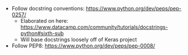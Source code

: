 * Follow docstring conventions: https://www.python.org/dev/peps/pep-0257/
  * Elaborated on here: https://www.datacamp.com/community/tutorials/docstrings-python#sixth-sub
  * Will base docstrings loosely off of Keras project
* Follow PEP8: https://www.python.org/dev/peps/pep-0008/
